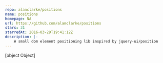 ```yaml
---
repo: alanclarke/positions
name: positions
homepage: NA
url: https://github.com/alanclarke/positions
stars: 31
starredAt: 2016-03-29T19:41:12Z
description: |-
    A small dom element positioning lib inspired by jquery-ui/position
---
```


[object Object]
